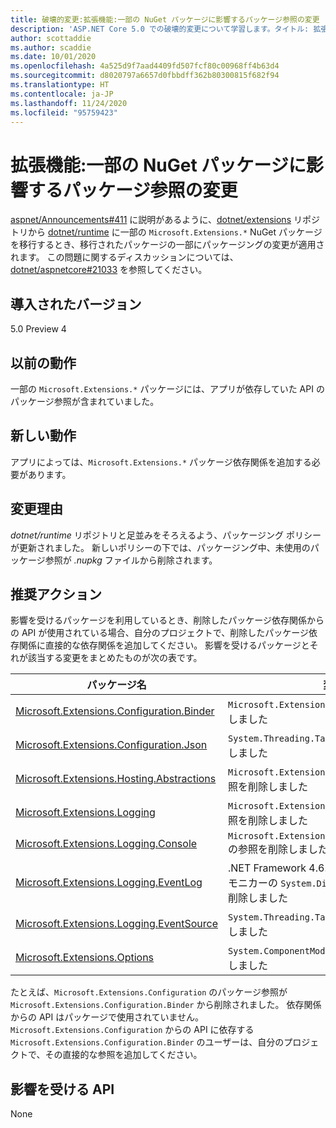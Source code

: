 ```yaml
---
title: 破壊的変更:拡張機能:一部の NuGet パッケージに影響するパッケージ参照の変更
description: 'ASP.NET Core 5.0 での破壊的変更について学習します。タイトル: 拡張機能: 一部の NuGet パッケージに影響するパッケージ参照の変更'
author: scottaddie
ms.author: scaddie
ms.date: 10/01/2020
ms.openlocfilehash: 4a525d9f7aad4409fd507fcf80c00968ff4b63d4
ms.sourcegitcommit: d8020797a6657d0fbbdff362b80300815f682f94
ms.translationtype: HT
ms.contentlocale: ja-JP
ms.lasthandoff: 11/24/2020
ms.locfileid: "95759423"
---
```

# <a name="extensions-package-reference-changes-affecting-some-nuget-packages"></a>拡張機能:一部の NuGet パッケージに影響するパッケージ参照の変更

[aspnet/Announcements#411](https://github.com/aspnet/Announcements/issues/411) に説明があるように、[dotnet/extensions](https://github.com/dotnet/extensions) リポジトリから [dotnet/runtime](https://github.com/dotnet/runtime) に一部の `Microsoft.Extensions.*` NuGet パッケージを移行するとき、移行されたパッケージの一部にパッケージングの変更が適用されます。 この問題に関するディスカッションについては、[dotnet/aspnetcore#21033](https://github.com/dotnet/aspnetcore/issues/21033) を参照してください。

## <a name="version-introduced"></a>導入されたバージョン

5.0 Preview 4

## <a name="old-behavior"></a>以前の動作

一部の `Microsoft.Extensions.*` パッケージには、アプリが依存していた API のパッケージ参照が含まれていました。

## <a name="new-behavior"></a>新しい動作

アプリによっては、`Microsoft.Extensions.*` パッケージ依存関係を追加する必要があります。

## <a name="reason-for-change"></a>変更理由

*dotnet/runtime* リポジトリと足並みをそろえるよう、パッケージング ポリシーが更新されました。 新しいポリシーの下では、パッケージング中、未使用のパッケージ参照が *.nupkg* ファイルから削除されます。

## <a name="recommended-action"></a>推奨アクション

影響を受けるパッケージを利用しているとき、削除したパッケージ依存関係からの API が使用されている場合、自分のプロジェクトで、削除したパッケージ依存関係に直接的な依存関係を追加してください。 影響を受けるパッケージとそれが該当する変更をまとめたものが次の表です。

|パッケージ名|変更の説明|
|------------|------------------|
|[Microsoft.Extensions.Configuration.Binder](https://nuget.org/packages/Microsoft.Extensions.Configuration.Binder)|`Microsoft.Extensions.Configuration` の参照を削除しました|
|[Microsoft.Extensions.Configuration.Json](https://nuget.org/packages/Microsoft.Extensions.Configuration.Json)    |`System.Threading.Tasks.Extensions` の参照を削除しました|
|[Microsoft.Extensions.Hosting.Abstractions](https://nuget.org/packages/Microsoft.Extensions.Hosting.Abstractions)|`Microsoft.Extensions.Logging.Abstractions` の参照を削除しました|
|[Microsoft.Extensions.Logging](https://nuget.org/packages/Microsoft.Extensions.Logging)                          |`Microsoft.Extensions.Configuration.Binder` の参照を削除しました|
|[Microsoft.Extensions.Logging.Console](https://nuget.org/packages/Microsoft.Extensions.Logging.Console)          |`Microsoft.Extensions.Configuration.Abstractions` の参照を削除しました|
|[Microsoft.Extensions.Logging.EventLog](https://nuget.org/packages/Microsoft.Extensions.Logging.EventLog)        |.NET Framework 4.6.1 ターゲット フレームワーク モニカーの `System.Diagnostics.EventLog` の参照を削除しました|
|[Microsoft.Extensions.Logging.EventSource](https://nuget.org/packages/Microsoft.Extensions.Logging.EventSource)  |`System.Threading.Tasks.Extensions` の参照を削除しました|
|[Microsoft.Extensions.Options](https://nuget.org/packages/Microsoft.Extensions.Options)                          |`System.ComponentModel.Annotations` の参照を削除しました|

たとえば、`Microsoft.Extensions.Configuration` のパッケージ参照が `Microsoft.Extensions.Configuration.Binder` から削除されました。 依存関係からの API はパッケージで使用されていません。 `Microsoft.Extensions.Configuration` からの API に依存する `Microsoft.Extensions.Configuration.Binder` のユーザーは、自分のプロジェクトで、その直接的な参照を追加してください。

## <a name="affected-apis"></a>影響を受ける API

None

<!--

### Category

ASP.NET Core

### Affected APIs

Not detectable via API analysis

-->
